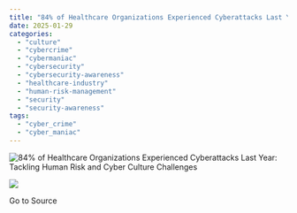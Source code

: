 ```yaml
---
title: "84% of Healthcare Organizations Experienced Cyberattacks Last Year: Tackling Human Risk and Cyber Culture Challenges"
date: 2025-01-29
categories: 
  - "culture"
  - "cybercrime"
  - "cybermaniac"
  - "cybersecurity"
  - "cybersecurity-awareness"
  - "healthcare-industry"
  - "human-risk-management"
  - "security"
  - "security-awareness"
tags: 
  - "cyber_crime"
  - "cyber_maniac"
---
```


![84% of Healthcare Organizations Experienced Cyberattacks Last Year: Tackling Human Risk and Cyber Culture Challenges](https://cybermaniacs.com/hubfs/Blog%20Header%20Graphics/The%20Patient-Doctor%20Privilege_%20A%20Not-So%20Secure%20Agreement_Header.png)

![](https://track.hubspot.com/__ptq.gif?a=20922849&k=14&r=https%3A%2F%2Fcybermaniacs.com%2Fcm-blog%2F84-of-healthcare-organizations-experienced-cyberattacks-last-year-tackling-human-risk-and-cyber-culture-challenges&bu=https%253A%252F%252Fcybermaniacs.com%252Fcm-blog&bvt=rss)

Go to Source
